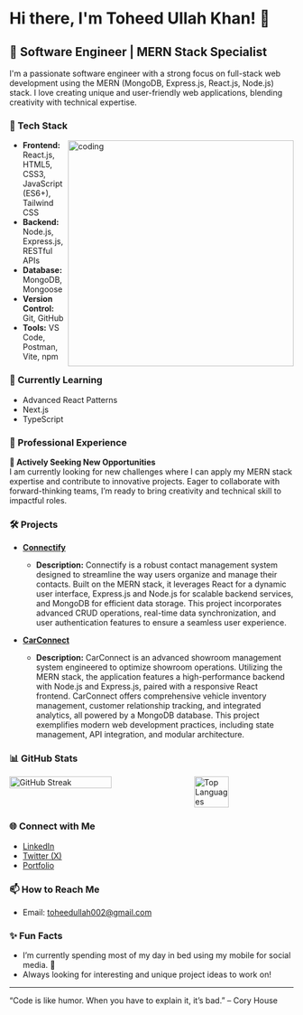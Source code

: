 # Hi there, I'm Toheed Ullah Khan! 👋

## 🚀 Software Engineer | MERN Stack Specialist

I'm a passionate software engineer with a strong focus on full-stack web development using the MERN (MongoDB, Express.js, React.js, Node.js) stack. I love creating unique and user-friendly web applications, blending creativity with technical expertise.



### 🔧 Tech Stack

<img align="right" alt="coding" width="400" src="https://cdn.dribbble.com/users/1162077/screenshots/3848914/programmer.gif">

- **Frontend:** React.js, HTML5, CSS3, JavaScript (ES6+), Tailwind CSS
- **Backend:** Node.js, Express.js, RESTful APIs
- **Database:** MongoDB, Mongoose
- **Version Control:** Git, GitHub
- **Tools:** VS Code, Postman, Vite, npm

### 🌱 Currently Learning
- Advanced React Patterns
- Next.js
- TypeScript

### 💼 Professional Experience

**🚀 Actively Seeking New Opportunities**  
I am currently looking for new challenges where I can apply my MERN stack expertise and contribute to innovative projects. Eager to collaborate with forward-thinking teams, I’m ready to bring creativity and technical skill to impactful roles.

### 🛠️ Projects
- **[Connectify](https://github.com/Toheedullah-K3/contact-management-system)**  
  - **Description:** Connectify is a robust contact management system designed to streamline the way users organize and manage their contacts. Built on the MERN stack, it leverages React for a dynamic user interface, Express.js and Node.js for scalable backend services, and MongoDB for efficient data storage. This project incorporates advanced CRUD operations, real-time data synchronization, and user authentication features to ensure a seamless user experience.

- **[CarConnect](https://github.com/Toheedullah-K3/car-connect)**  
  - **Description:** CarConnect is an advanced showroom management system engineered to optimize showroom operations. Utilizing the MERN stack, the application features a high-performance backend with Node.js and Express.js, paired with a responsive React frontend. CarConnect offers comprehensive vehicle inventory management, customer relationship tracking, and integrated analytics, all powered by a MongoDB database. This project exemplifies modern web development practices, including state management, API integration, and modular architecture.

### 📊 GitHub Stats
<div style="display: flex; justify-content: space-between;">
  <img src="https://github-readme-streak-stats.herokuapp.com/?user=Toheedullah-K3&theme=radical&hide_border=true" alt="GitHub Streak" width="60%">
  <img src="https://github-readme-stats.vercel.app/api/pin/?username=Toheedullah-K3" alt="Top Languages" width="35%">
</div>

### 🌐 Connect with Me
- [LinkedIn](https://www.linkedin.com/in/toheed-ullah-khanx/)
- [Twitter (X)](https://x.com/t_o_h_e_e_d__)
- [Portfolio](https://your-portfolio.com)

### 📫 How to Reach Me
- Email: toheedullah002@gmail.com

### ✨ Fun Facts
- I’m currently spending most of my day in bed using my mobile for social media. 📱
- Always looking for interesting and unique project ideas to work on!

---

“Code is like humor. When you have to explain it, it’s bad.” – Cory House
